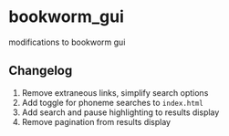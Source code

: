 # bookworm_gui
modifications to bookworm gui

## Changelog
1. Remove extraneous links, simplify search options
2. Add toggle for phoneme searches to `index.html`
3. Add search and pause highlighting to results display
4. Remove pagination from results display
